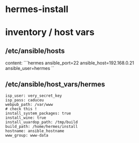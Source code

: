 # hermes-install


# inventory / host vars

## /etc/ansible/hosts 
content:
´´´hermes ansible_port=22 ansible_host=192.168.0.21 ansible_user=hermes ´´

## /etc/ansible/host_vars/hermes
    isp_user: very_secret_key 
    isp_pass: caduceu
    webpub_path: /var/www
    # check this !
    install_system_packages: true
    install_wine: true
    install_uuardop_path: /tmp/build
    build_path: /home/hermes/install
    hostname: ansible_hostname
    www_group: www-data
